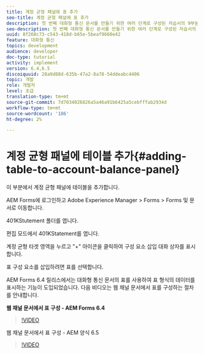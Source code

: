 ```yaml
---
title: 계정 균형 패널에 표 추가
seo-title: 계정 균형 패널에 표 추가
description: 첫 번째 대화형 통신 문서를 만들기 위한 여러 단계로 구성된 자습서의 9부분입니다. 이 부분에서는 [계정 균형] 패널에 표를 추가합니다.
seo-description: 첫 번째 대화형 통신 문서를 만들기 위한 여러 단계로 구성된 자습서의 9부분입니다. 이 부분에서는 [계정 균형] 패널에 표를 추가합니다.
uuid: 8f268c73-c543-418d-b65e-5beaf9660e42
feature: 대화형 통신
topics: development
audience: developer
doc-type: tutorial
activity: implement
version: 6.4,6.5
discoiquuid: 28a9d88d-635b-47a2-8a78-54ddeabc4406
topic: 개발
role: 개발자
level: 초급
translation-type: tm+mt
source-git-commit: 7d7034026826a5a46a91b6425a5cebfffab2934d
workflow-type: tm+mt
source-wordcount: '186'
ht-degree: 2%

---
```



# 계정 균형 패널에 테이블 추가{#adding-table-to-account-balance-panel}

이 부분에서 계정 균형 패널에 테이블을 추가합니다.

AEM Forms에 로그인하고 Adobe Experience Manager > Forms > Forms 및 문서로 이동합니다.

401KStutement 폴더를 엽니다.

편집 모드에서 401KStatement를 엽니다.

계정 균형 타겟 영역을 누르고 &quot;+&quot; 아이콘을 클릭하여 구성 요소 삽입 대화 상자를 표시합니다.

표 구성 요소를 삽입하려면 표를 선택합니다.

AEM Forms 6.4 릴리스에서는 대화형 통신 문서의 표를 사용하여 표 형식의 데이터를 표시하는 기능이 도입되었습니다. 다음 비디오는 웹 채널 문서에서 표를 구성하는 절차를 안내합니다.

**웹 채널 문서에서 표 구성 - AEM Forms 6.4**

>[!VIDEO](https://video.tv.adobe.com/v/22360/?quality=9&learn=on)

웹 채널 문서에서 표 구성 - AEM 양식 6.5

>[!VIDEO](https://video.tv.adobe.com/v/27847?quality=9&learn=on)


